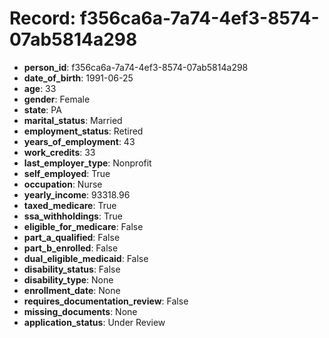 # Record: f356ca6a-7a74-4ef3-8574-07ab5814a298

- **person_id**: f356ca6a-7a74-4ef3-8574-07ab5814a298
- **date_of_birth**: 1991-06-25
- **age**: 33
- **gender**: Female
- **state**: PA
- **marital_status**: Married
- **employment_status**: Retired
- **years_of_employment**: 43
- **work_credits**: 33
- **last_employer_type**: Nonprofit
- **self_employed**: True
- **occupation**: Nurse
- **yearly_income**: 93318.96
- **taxed_medicare**: True
- **ssa_withholdings**: True
- **eligible_for_medicare**: False
- **part_a_qualified**: False
- **part_b_enrolled**: False
- **dual_eligible_medicaid**: False
- **disability_status**: False
- **disability_type**: None
- **enrollment_date**: None
- **requires_documentation_review**: False
- **missing_documents**: None
- **application_status**: Under Review